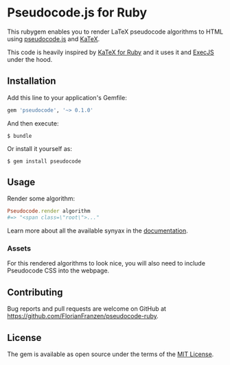 # Pseudocode.js for Ruby

This rubygem enables you to render LaTeX pseudocode algorithms to HTML using [pseudocode.js] and [KaTeX].

This code is heavily inspired by [KaTeX for Ruby](https://github.com/glebm/katex-ruby) and it uses it and [ExecJS] under the hood.

## Installation

Add this line to your application's Gemfile:

```ruby
gem 'pseudocode', '~> 0.1.0'
```

And then execute:

    $ bundle

Or install it yourself as:

    $ gem install pseudocode

## Usage

Render some algorithm:

```ruby
Pseudocode.render algorithm
#=> "<span class=\"root\">..."
```

Learn more about all the available synyax in the [documentation](https://github.com/SaswatPadhi/pseudocode.js#grammar=).

### Assets

For this rendered algorithms to look nice, you will also need to include Pseudocode CSS
into the webpage.

## Contributing

Bug reports and pull requests are welcome on GitHub at https://github.com/FlorianFranzen/pseudocode-ruby.

## License

The gem is available as open source under the terms of the
[MIT License](http://opensource.org/licenses/MIT).

[KaTeX]: https://github.com/Khan/KaTeX
[ExecJS]: https://github.com/rails/execjs
[pseudocode.js]: https://github.com/SaswatPadhi/pseudocode.js
